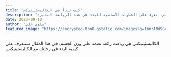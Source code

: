 ```yaml
---
title: "كيف تبدأ في الكاليسثينيكس"
description: "الكاليسثينيكس هي طريقة رائعة لبناء القوة باستخدام وزن الجسم. تعرف على الخطوات الأساسية للبدء في هذه الرياضة المثيرة."
date: 2023-09-10
author: "سلوى علي"
featured_image: "https://encrypted-tbn0.gstatic.com/images?q=tbn:ANd9GcRY1JwdmaDZAICbZkXZyyb5lV3JQafPxZqt-aKhQ4-E9U0ZQh6VSJf0YwQG12STlLMBMYg"
---
```


الكاليسثينيكس هي رياضة رائعة تعتمد على وزن الجسم. في هذا المقال سنتعرف على كيفية البدء في رحلتك مع الكاليسثينيكس.
